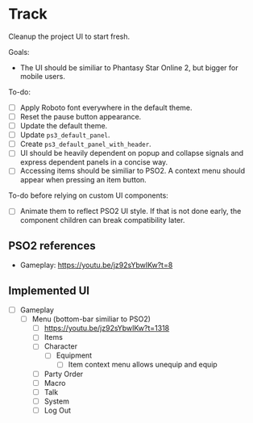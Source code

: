 # Track

Cleanup the project UI to start fresh.

Goals:

- The UI should be similiar to Phantasy Star Online 2, but bigger for mobile users.

To-do:

- [ ] Apply Roboto font everywhere in the default theme.
- [ ] Reset the pause button appearance.
- [ ] Update the default theme.
- [ ] Update `ps3_default_panel`.
- [ ] Create `ps3_default_panel_with_header`.
- [ ] UI should be heavily dependent on popup and collapse signals and express dependent panels in a concise way.
- [ ] Accessing items should be similiar to PSO2. A context menu should appear when pressing an item button.

To-do before relying on custom UI components:

- [ ] Animate them to reflect PSO2 UI style. If that is not done early, the component children can break compatibility later.

## PSO2 references

- Gameplay: https://youtu.be/jz92sYbwIKw?t=8

## Implemented UI

- [ ] Gameplay
  - [ ] Menu (bottom-bar similiar to PSO2)
    - [ ] https://youtu.be/jz92sYbwIKw?t=1318
    - [ ] Items
    - [ ] Character
      - [ ] Equipment
        - [ ] Item context menu allows unequip and equip
    - [ ] Party Order
    - [ ] Macro
    - [ ] Talk
    - [ ] System
    - [ ] Log Out